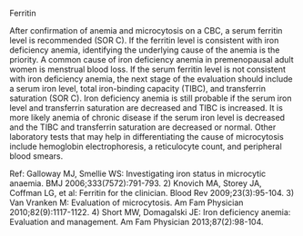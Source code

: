 Ferritin

After confirmation of anemia and microcytosis on a CBC, a serum ferritin level is recommended (SOR C). If the ferritin level is consistent with iron deficiency anemia, identifying the underlying cause of the anemia is the priority. A common cause of iron deficiency anemia in premenopausal adult women is menstrual blood loss. If the serum ferritin level is not consistent with iron deficiency anemia, the next stage of the evaluation should include a serum iron level, total iron-binding capacity (TIBC), and transferrin saturation (SOR C). Iron deficiency anemia is still probable if the serum iron level and transferrin saturation are decreased and TIBC is increased. It is more likely anemia of chronic disease if the serum iron level is decreased and the TIBC and transferrin saturation are decreased or normal. Other laboratory tests that may help in differentiating the cause of microcytosis include hemoglobin electrophoresis, a reticulocyte count, and peripheral blood smears.

Ref:  Galloway MJ, Smellie WS: Investigating iron status in microcytic anaemia. BMJ 2006;333(7572):791-793. 2) Knovich MA, Storey JA, Coffman LG, et al: Ferritin for the clinician. Blood Rev 2009;23(3):95-104. 3) Van Vranken M: Evaluation of microcytosis. Am Fam Physician 2010;82(9):1117-1122. 4) Short MW, Domagalski JE: Iron deficiency anemia: Evaluation and management. Am Fam Physician 2013;87(2):98-104.